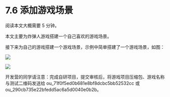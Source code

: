 # 7.6 添加游戏场景

阅读本文大概需要 5 分钟。

本文主要为炸弹人游戏搭建一个自己喜欢的游戏场景。

接下来为自己的游戏搭建一个游戏场景，示例中简单搭建了一个游戏场景，如图：

![](https:/wstatic-a1.233leyuan.com/productdocs/static/boxcnezdNsc6inNuQoDqYftpwGh.png)

![](https:/wstatic-a1.233leyuan.com/productdocs/static/boxcn1Lu7rft5tZEwqdhuNd9pPg.png)

开发营的同学请注意：完成自研项目，提交审核后，将游戏项目压缩包、游戏名称与测试二维码发送给 ou_71f0f5ed0b681e8bf8dcbc5bb52532cc 或 ou_290cb735e22bfedd5ac6a5d0040e0b2b。
